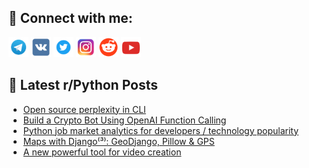 ## 🔎 Connect with me:
[<img src="https://github.com/bullbesh/bullbesh/blob/main/images/Telegram.png" width="32" height="32" />](https://t.me/bullbesh)
[<img src="https://github.com/bullbesh/bullbesh/blob/main/images/VK.png" width="32" height="32" />](https://vk.com/bullbesh)
[<img src="https://github.com/bullbesh/bullbesh/blob/main/images/Twitter.png" width="32" height="32" />](https://twitter.com/bullbesh1)
[<img src="https://github.com/bullbesh/bullbesh/blob/main/images/Instagram.png" width="32" height="32" />](https://www.instagram.com/bullbesh)
[<img src="https://github.com/bullbesh/bullbesh/blob/main/images/Reddit.png" width="32" height="32" />](https://www.reddit.com/user/bullbesh)
[<img src="https://github.com/bullbesh/bullbesh/blob/main/images/YouTube.png" width="32" height="32" />](https://www.youtube.com/channel/UCtfjRs6uzgq5mfm8S06WTcg)

## 📕 Latest r/Python Posts
<!-- BLOG-POST-LIST:START -->
- [Open source perplexity in CLI](https://www.reddit.com/r/Python/comments/1jyugar/open_source_perplexity_in_cli/)
- [Build a Crypto Bot Using OpenAI Function Calling](https://www.reddit.com/r/Python/comments/1jytn6l/build_a_crypto_bot_using_openai_function_calling/)
- [Python job market analytics for developers / technology popularity](https://www.reddit.com/r/Python/comments/1jyta1f/python_job_market_analytics_for_developers/)
- [Maps with Django⁽³⁾: GeoDjango, Pillow &amp; GPS](https://www.reddit.com/r/Python/comments/1jys085/maps_with_django³_geodjango_pillow_gps/)
- [A new powerful tool for video creation](https://www.reddit.com/r/Python/comments/1jyphgr/a_new_powerful_tool_for_video_creation/)
<!-- BLOG-POST-LIST:END -->
